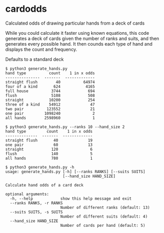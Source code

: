 # cardodds
Calculated odds of drawing particular hands from a deck of cards

While you could calculate it faster using known equations, this code generates a deck of cards given the number of ranks and suits, and then generates every possible hand.  It then counds each type of hand and displays the count and frequency.

Defaults to a standard deck

```
$ python3 generate_hands.py
hand type          count    1 in x odds
---------------  -------  -------------
straight flush        40          64974
four of a kind       624           4165
full house          3744            694
flush               5108            508
straight           10200            254
three of a kind    54912             47
two pair          123552             21
one pair         1098240              2
all hands        2598960              1
```

```
$ python3 generate_hands.py --ranks 10 --hand_size 2
hand type         count    1 in x odds
--------------  -------  -------------
straight flush       40             19
one pair             60             13
straight            120              6
flush               140              5
all hands           780              1
```

```
$ python3 generate_hands.py -h
usage: generate_hands.py [-h] [--ranks RANKS] [--suits SUITS]
                         [--hand_size HAND_SIZE]

Calculate hand odds of a card deck

optional arguments:
  -h, --help            show this help message and exit
  --ranks RANKS, -r RANKS
                        Number of different ranks (default: 13)
  --suits SUITS, -s SUITS
                        Number of different suits (default: 4)
  --hand_size HAND_SIZE
                        Number of cards per hand (default: 5)
```
